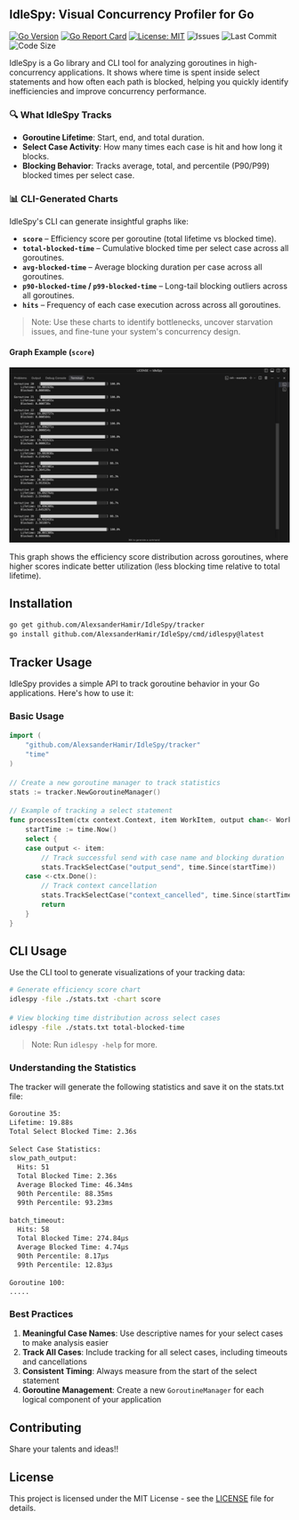 ## IdleSpy: Visual Concurrency Profiler for Go
[![Go Version](https://img.shields.io/badge/Go-1.24%2B-blue)](https://golang.org)
[![Go Report Card](https://goreportcard.com/badge/github.com/AlexsanderHamir/IdleSpy)](https://goreportcard.com/report/github.com/AlexsanderHamir/IdleSpy)
[![License: MIT](https://img.shields.io/badge/License-MIT-yellow.svg)](https://opensource.org/licenses/MIT)
![Issues](https://img.shields.io/github/issues/AlexsanderHamir/IdleSpy)
![Last Commit](https://img.shields.io/github/last-commit/AlexsanderHamir/IdleSpy)
![Code Size](https://img.shields.io/github/languages/code-size/AlexsanderHamir/IdleSpy)


IdleSpy is a Go library and CLI tool for analyzing goroutines in high-concurrency applications. It shows where time is spent inside select statements and how often each path is blocked, helping you quickly identify inefficiencies and improve concurrency performance.

### 🔍 What IdleSpy Tracks

- **Goroutine Lifetime**: Start, end, and total duration.
- **Select Case Activity**: How many times each case is hit and how long it blocks.
- **Blocking Behavior**: Tracks average, total, and percentile (P90/P99) blocked times per select case.

### 📊 CLI-Generated Charts

IdleSpy's CLI can generate insightful graphs like:

- **`score`** – Efficiency score per goroutine (total lifetime vs blocked time).
- **`total-blocked-time`** – Cumulative blocked time per select case across all goroutines.
- **`avg-blocked-time`** – Average blocking duration per case across all goroutines.
- **`p90-blocked-time` / `p99-blocked-time`** – Long-tail blocking outliers across all goroutines.
- **`hits`** – Frequency of each case execution across across all goroutines.

> Note: Use these charts to identify bottlenecks, uncover starvation issues, and fine-tune your system's concurrency design.

#### Graph Example (`score`)

![Score Graph Example](score_graph_example.png)

This graph shows the efficiency score distribution across goroutines, where higher scores indicate better utilization (less blocking time relative to total lifetime).

## Installation

```bash
go get github.com/AlexsanderHamir/IdleSpy/tracker
go install github.com/AlexsanderHamir/IdleSpy/cmd/idlespy@latest
```

## Tracker Usage

IdleSpy provides a simple API to track goroutine behavior in your Go applications. Here's how to use it:

### Basic Usage

```go
import (
	"github.com/AlexsanderHamir/IdleSpy/tracker"
	"time"
)

// Create a new goroutine manager to track statistics
stats := tracker.NewGoroutineManager()

// Example of tracking a select statement
func processItem(ctx context.Context, item WorkItem, output chan<- WorkItem) {
	startTime := time.Now()
	select {
	case output <- item:
		// Track successful send with case name and blocking duration
		stats.TrackSelectCase("output_send", time.Since(startTime))
	case <-ctx.Done():
		// Track context cancellation
		stats.TrackSelectCase("context_cancelled", time.Since(startTime))
		return
	}
}
```

## CLI Usage

Use the CLI tool to generate visualizations of your tracking data:

```bash
# Generate efficiency score chart
idlespy -file ./stats.txt -chart score

# View blocking time distribution across select cases
idlespy -file ./stats.txt total-blocked-time
```

> Note: Run `idlespy -help` for more.

### Understanding the Statistics

The tracker will generate the following statistics and save it on the stats.txt file:

```
Goroutine 35:
Lifetime: 19.88s
Total Select Blocked Time: 2.36s

Select Case Statistics:
slow_path_output:
  Hits: 51
  Total Blocked Time: 2.36s
  Average Blocked Time: 46.34ms
  90th Percentile: 88.35ms
  99th Percentile: 93.23ms

batch_timeout:
  Hits: 58
  Total Blocked Time: 274.84µs
  Average Blocked Time: 4.74µs
  90th Percentile: 8.17µs
  99th Percentile: 12.83µs

Goroutine 100:
.....
```

### Best Practices

1. **Meaningful Case Names**: Use descriptive names for your select cases to make analysis easier
2. **Track All Cases**: Include tracking for all select cases, including timeouts and cancellations
3. **Consistent Timing**: Always measure from the start of the select statement
4. **Goroutine Management**: Create a new `GoroutineManager` for each logical component of your application

## Contributing

Share your talents and ideas!!

## License

This project is licensed under the MIT License - see the [LICENSE](LICENSE) file for details.
